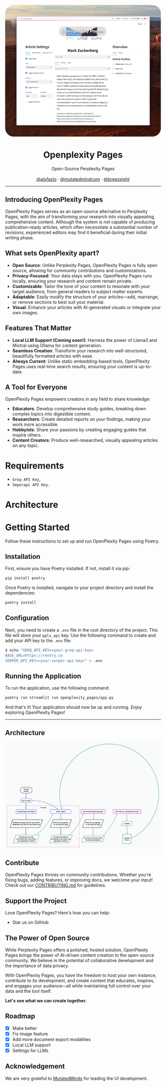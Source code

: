 <p align="center">
  <img src="images/openplexity-pages-readme-cover.png" alt="Alt text for the image">
</p>

<p align="center">
	<h1 align="center"><b>Openplexity Pages</b></h1>
<p align="center">
    Open-Source Perplexity Pages
    <br />
    <br />
    <a href="https://x.com/alxfazio">@alxfazio</a>
    ·
    <a href="https://x.com/mutatedmindcom">@mutatedmindcom</a>
    ·
    <a href="https://x.com/breezeight">@breezeight</a>
  </p>
</p>

---

## Introducing OpenPlexity Pages

OpenPlexity Pages serves as an open-source alternative to Perplexity Pages, with the aim of transforming your research into visually appealing, comprehensive content.
Although the system is not capable of producing publication-ready articles, which often necessitate a substantial number of revisions, experienced editors may find it beneficial during their initial writing phase.

## What sets OpenPlexity apart?

- **Open Source**: Unlike Perplexity Pages, OpenPlexity Pages is fully open source, allowing for community contributions and customizations.
- **Privacy-Focused**: Your data stays with you. OpenPlexity Pages runs locally, ensuring your research and content remain private.
- **Customizable**: Tailor the tone of your content to resonate with your target audience, from general readers to subject matter experts.
- **Adaptable**: Easily modify the structure of your articles—add, rearrange, or remove sections to best suit your material.
- **Visual**: Enhance your articles with AI-generated visuals or integrate your own images.

## Features That Matter

- **Local LLM Support (Coming soon!)**: Harness the power of Llama3 and Mixtral using Ollama for content generation.
- **Seamless Creation**: Transform your research into well-structured, beautifully formatted articles with ease.
- **Always Current**: Unlike static embedding-based tools, OpenPlexity Pages uses real-time search results, ensuring your content is up-to-date.

## A Tool for Everyone

OpenPlexity Pages empowers creators in any field to share knowledge:

- **Educators**: Develop comprehensive study guides, breaking down complex topics into digestible content.
- **Researchers**: Create detailed reports on your findings, making your work more accessible.
- **Hobbyists**: Share your passions by creating engaging guides that inspire others.
- **Content Creators**: Produce well-researched, visually appealing articles on any topic.

# Requirements
- `Groq API Key`,
- `Seperapi API Key`.

# Architecture

# Getting Started

Follow these instructions to set up and run OpenPlexity Pages using Poetry.

## Installation

First, ensure you have Poetry installed. If not, install it via pip:

```bash
pip install poetry
```

Once Poetry is installed, navigate to your project directory and install the dependencies:

```bash
poetry install
```

## Configuration

Next, you need to create a `.env` file in the root directory of the project. This file will store your `pplx_api` key. Use the following command to create and add your API key to the `.env` file:

```bash
$ echo "GROQ_API_KEY=<your-groq-api-key>
BASE_URL=https://rentry.co
SERPER_API_KEY=<your-serper-api-key>" > .env
```

## Running the Application

To run the application, use the following command:

```bash
poetry run streamlit run openplexity_pages/app.py
```

And that's it! Your application should now be up and running. Enjoy exploring OpenPlexity Pages!

---

## Architecture

<p align="center">
  <img src="images/Openplexit-Pages-Backend.png" alt="Alt text for the image">
</p>

## Contribute

OpenPlexity Pages thrives on community contributions. Whether you're fixing bugs, adding features, or improving docs, we welcome your input! Check out our [CONTRIBUTING.md](CONTRIBUTING.md) for guidelines.

## Support the Project

Love OpenPlexity Pages? Here's how you can help:

- Star us on GitHub

## The Power of Open Source

While Perplexity Pages offers a polished, hosted solution, OpenPlexity Pages brings the power of AI-driven content creation to the open-source community. We believe in the potential of collaborative development and the importance of data privacy.

With OpenPlexity Pages, you have the freedom to host your own instance, contribute to its development, and create content that educates, inspires, and engages your audience—all while maintaining full control over your data and the tool itself.

**Let's see what we can create together.**

## Roadmap
- [x] Make better
- [x] Fix image feature
- [x] Add more document export modalities
- [x] Local LLM support
- [x] Settings for LLMs

## Acknowledgement
We are very grateful to [MutatedMinds](https://mutatedminds.) for leading the UI development.
